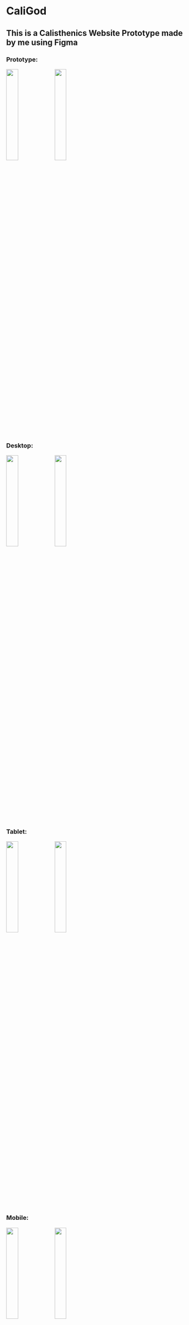 # CaliGod
## This is a Calisthenics Website Prototype made by me using Figma

### Prototype:

<img src="https://github.com/DenisGrudin1n/CaliGod/assets/157652311/2749fffb-10f8-424d-a243-5fe384508157" width="25%">
<img src="https://github.com/DenisGrudin1n/CaliGod/assets/157652311/9b809f90-37e4-483c-b068-b984b8cba078" width="25%")

<!-- Add some space here -->

### Desktop:

<img src="https://github.com/DenisGrudin1n/CaliGod/assets/157652311/a15f8001-2bf2-4637-be71-c60a77f9215d" width="25%">
<img src="https://github.com/DenisGrudin1n/CaliGod/assets/157652311/9a09d573-6906-444c-8190-c1725e600274" width="25%">

<!-- Add some space here -->

### Tablet:

<img src="https://github.com/DenisGrudin1n/CaliGod/assets/157652311/6be7b954-fb43-48c9-a593-2817024a03ff" width="25%">
<img src="https://github.com/DenisGrudin1n/CaliGod/assets/157652311/e3d05366-78af-4088-a1d7-8d048ed76496" width="25%">

<!-- Add some space here -->

### Mobile:

<img src="https://github.com/DenisGrudin1n/CaliGod/assets/157652311/08220778-a33a-493f-ac11-ec2633749f86" width="25%">
<img src="https://github.com/DenisGrudin1n/CaliGod/assets/157652311/2ed6dd31-07b2-4506-bc23-79686f8be057" width="25%">

<!-- Add some space here -->

### Drop menu:

<img src="https://github.com/DenisGrudin1n/CaliGod/assets/157652311/f2d6b196-dab5-45c4-82b6-0893c9a3d235" width="25%">
